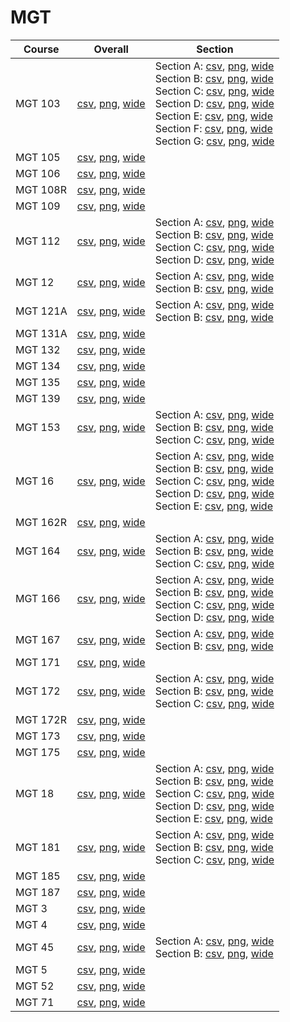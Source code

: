# MGT

| Course | Overall | Section |
| ------ | ------- | ------- |
| MGT 103 | [csv](https://github.com/UCSD-Historical-Enrollment-Data/2022Fall/blob/main/overall/MGT%20103.csv), [png](https://raw.githubusercontent.com/UCSD-Historical-Enrollment-Data/2022Fall/main/plot_overall/MGT%20103.png), [wide](https://raw.githubusercontent.com/UCSD-Historical-Enrollment-Data/2022Fall/main/plot_overall_wide/MGT%20103.png) | Section A: [csv](https://github.com/UCSD-Historical-Enrollment-Data/2022Fall/blob/main/section/MGT%20103_A.csv), [png](https://raw.githubusercontent.com/UCSD-Historical-Enrollment-Data/2022Fall/main/plot_section/MGT%20103_A.png), [wide](https://raw.githubusercontent.com/UCSD-Historical-Enrollment-Data/2022Fall/main/plot_section_wide/MGT%20103_A.png)<br>Section B: [csv](https://github.com/UCSD-Historical-Enrollment-Data/2022Fall/blob/main/section/MGT%20103_B.csv), [png](https://raw.githubusercontent.com/UCSD-Historical-Enrollment-Data/2022Fall/main/plot_section/MGT%20103_B.png), [wide](https://raw.githubusercontent.com/UCSD-Historical-Enrollment-Data/2022Fall/main/plot_section_wide/MGT%20103_B.png)<br>Section C: [csv](https://github.com/UCSD-Historical-Enrollment-Data/2022Fall/blob/main/section/MGT%20103_C.csv), [png](https://raw.githubusercontent.com/UCSD-Historical-Enrollment-Data/2022Fall/main/plot_section/MGT%20103_C.png), [wide](https://raw.githubusercontent.com/UCSD-Historical-Enrollment-Data/2022Fall/main/plot_section_wide/MGT%20103_C.png)<br>Section D: [csv](https://github.com/UCSD-Historical-Enrollment-Data/2022Fall/blob/main/section/MGT%20103_D.csv), [png](https://raw.githubusercontent.com/UCSD-Historical-Enrollment-Data/2022Fall/main/plot_section/MGT%20103_D.png), [wide](https://raw.githubusercontent.com/UCSD-Historical-Enrollment-Data/2022Fall/main/plot_section_wide/MGT%20103_D.png)<br>Section E: [csv](https://github.com/UCSD-Historical-Enrollment-Data/2022Fall/blob/main/section/MGT%20103_E.csv), [png](https://raw.githubusercontent.com/UCSD-Historical-Enrollment-Data/2022Fall/main/plot_section/MGT%20103_E.png), [wide](https://raw.githubusercontent.com/UCSD-Historical-Enrollment-Data/2022Fall/main/plot_section_wide/MGT%20103_E.png)<br>Section F: [csv](https://github.com/UCSD-Historical-Enrollment-Data/2022Fall/blob/main/section/MGT%20103_F.csv), [png](https://raw.githubusercontent.com/UCSD-Historical-Enrollment-Data/2022Fall/main/plot_section/MGT%20103_F.png), [wide](https://raw.githubusercontent.com/UCSD-Historical-Enrollment-Data/2022Fall/main/plot_section_wide/MGT%20103_F.png)<br>Section G: [csv](https://github.com/UCSD-Historical-Enrollment-Data/2022Fall/blob/main/section/MGT%20103_G.csv), [png](https://raw.githubusercontent.com/UCSD-Historical-Enrollment-Data/2022Fall/main/plot_section/MGT%20103_G.png), [wide](https://raw.githubusercontent.com/UCSD-Historical-Enrollment-Data/2022Fall/main/plot_section_wide/MGT%20103_G.png) |
| MGT 105 | [csv](https://github.com/UCSD-Historical-Enrollment-Data/2022Fall/blob/main/overall/MGT%20105.csv), [png](https://raw.githubusercontent.com/UCSD-Historical-Enrollment-Data/2022Fall/main/plot_overall/MGT%20105.png), [wide](https://raw.githubusercontent.com/UCSD-Historical-Enrollment-Data/2022Fall/main/plot_overall_wide/MGT%20105.png) |  |
| MGT 106 | [csv](https://github.com/UCSD-Historical-Enrollment-Data/2022Fall/blob/main/overall/MGT%20106.csv), [png](https://raw.githubusercontent.com/UCSD-Historical-Enrollment-Data/2022Fall/main/plot_overall/MGT%20106.png), [wide](https://raw.githubusercontent.com/UCSD-Historical-Enrollment-Data/2022Fall/main/plot_overall_wide/MGT%20106.png) |  |
| MGT 108R | [csv](https://github.com/UCSD-Historical-Enrollment-Data/2022Fall/blob/main/overall/MGT%20108R.csv), [png](https://raw.githubusercontent.com/UCSD-Historical-Enrollment-Data/2022Fall/main/plot_overall/MGT%20108R.png), [wide](https://raw.githubusercontent.com/UCSD-Historical-Enrollment-Data/2022Fall/main/plot_overall_wide/MGT%20108R.png) |  |
| MGT 109 | [csv](https://github.com/UCSD-Historical-Enrollment-Data/2022Fall/blob/main/overall/MGT%20109.csv), [png](https://raw.githubusercontent.com/UCSD-Historical-Enrollment-Data/2022Fall/main/plot_overall/MGT%20109.png), [wide](https://raw.githubusercontent.com/UCSD-Historical-Enrollment-Data/2022Fall/main/plot_overall_wide/MGT%20109.png) |  |
| MGT 112 | [csv](https://github.com/UCSD-Historical-Enrollment-Data/2022Fall/blob/main/overall/MGT%20112.csv), [png](https://raw.githubusercontent.com/UCSD-Historical-Enrollment-Data/2022Fall/main/plot_overall/MGT%20112.png), [wide](https://raw.githubusercontent.com/UCSD-Historical-Enrollment-Data/2022Fall/main/plot_overall_wide/MGT%20112.png) | Section A: [csv](https://github.com/UCSD-Historical-Enrollment-Data/2022Fall/blob/main/section/MGT%20112_A.csv), [png](https://raw.githubusercontent.com/UCSD-Historical-Enrollment-Data/2022Fall/main/plot_section/MGT%20112_A.png), [wide](https://raw.githubusercontent.com/UCSD-Historical-Enrollment-Data/2022Fall/main/plot_section_wide/MGT%20112_A.png)<br>Section B: [csv](https://github.com/UCSD-Historical-Enrollment-Data/2022Fall/blob/main/section/MGT%20112_B.csv), [png](https://raw.githubusercontent.com/UCSD-Historical-Enrollment-Data/2022Fall/main/plot_section/MGT%20112_B.png), [wide](https://raw.githubusercontent.com/UCSD-Historical-Enrollment-Data/2022Fall/main/plot_section_wide/MGT%20112_B.png)<br>Section C: [csv](https://github.com/UCSD-Historical-Enrollment-Data/2022Fall/blob/main/section/MGT%20112_C.csv), [png](https://raw.githubusercontent.com/UCSD-Historical-Enrollment-Data/2022Fall/main/plot_section/MGT%20112_C.png), [wide](https://raw.githubusercontent.com/UCSD-Historical-Enrollment-Data/2022Fall/main/plot_section_wide/MGT%20112_C.png)<br>Section D: [csv](https://github.com/UCSD-Historical-Enrollment-Data/2022Fall/blob/main/section/MGT%20112_D.csv), [png](https://raw.githubusercontent.com/UCSD-Historical-Enrollment-Data/2022Fall/main/plot_section/MGT%20112_D.png), [wide](https://raw.githubusercontent.com/UCSD-Historical-Enrollment-Data/2022Fall/main/plot_section_wide/MGT%20112_D.png) |
| MGT 12 | [csv](https://github.com/UCSD-Historical-Enrollment-Data/2022Fall/blob/main/overall/MGT%2012.csv), [png](https://raw.githubusercontent.com/UCSD-Historical-Enrollment-Data/2022Fall/main/plot_overall/MGT%2012.png), [wide](https://raw.githubusercontent.com/UCSD-Historical-Enrollment-Data/2022Fall/main/plot_overall_wide/MGT%2012.png) | Section A: [csv](https://github.com/UCSD-Historical-Enrollment-Data/2022Fall/blob/main/section/MGT%2012_A.csv), [png](https://raw.githubusercontent.com/UCSD-Historical-Enrollment-Data/2022Fall/main/plot_section/MGT%2012_A.png), [wide](https://raw.githubusercontent.com/UCSD-Historical-Enrollment-Data/2022Fall/main/plot_section_wide/MGT%2012_A.png)<br>Section B: [csv](https://github.com/UCSD-Historical-Enrollment-Data/2022Fall/blob/main/section/MGT%2012_B.csv), [png](https://raw.githubusercontent.com/UCSD-Historical-Enrollment-Data/2022Fall/main/plot_section/MGT%2012_B.png), [wide](https://raw.githubusercontent.com/UCSD-Historical-Enrollment-Data/2022Fall/main/plot_section_wide/MGT%2012_B.png) |
| MGT 121A | [csv](https://github.com/UCSD-Historical-Enrollment-Data/2022Fall/blob/main/overall/MGT%20121A.csv), [png](https://raw.githubusercontent.com/UCSD-Historical-Enrollment-Data/2022Fall/main/plot_overall/MGT%20121A.png), [wide](https://raw.githubusercontent.com/UCSD-Historical-Enrollment-Data/2022Fall/main/plot_overall_wide/MGT%20121A.png) | Section A: [csv](https://github.com/UCSD-Historical-Enrollment-Data/2022Fall/blob/main/section/MGT%20121A_A.csv), [png](https://raw.githubusercontent.com/UCSD-Historical-Enrollment-Data/2022Fall/main/plot_section/MGT%20121A_A.png), [wide](https://raw.githubusercontent.com/UCSD-Historical-Enrollment-Data/2022Fall/main/plot_section_wide/MGT%20121A_A.png)<br>Section B: [csv](https://github.com/UCSD-Historical-Enrollment-Data/2022Fall/blob/main/section/MGT%20121A_B.csv), [png](https://raw.githubusercontent.com/UCSD-Historical-Enrollment-Data/2022Fall/main/plot_section/MGT%20121A_B.png), [wide](https://raw.githubusercontent.com/UCSD-Historical-Enrollment-Data/2022Fall/main/plot_section_wide/MGT%20121A_B.png) |
| MGT 131A | [csv](https://github.com/UCSD-Historical-Enrollment-Data/2022Fall/blob/main/overall/MGT%20131A.csv), [png](https://raw.githubusercontent.com/UCSD-Historical-Enrollment-Data/2022Fall/main/plot_overall/MGT%20131A.png), [wide](https://raw.githubusercontent.com/UCSD-Historical-Enrollment-Data/2022Fall/main/plot_overall_wide/MGT%20131A.png) |  |
| MGT 132 | [csv](https://github.com/UCSD-Historical-Enrollment-Data/2022Fall/blob/main/overall/MGT%20132.csv), [png](https://raw.githubusercontent.com/UCSD-Historical-Enrollment-Data/2022Fall/main/plot_overall/MGT%20132.png), [wide](https://raw.githubusercontent.com/UCSD-Historical-Enrollment-Data/2022Fall/main/plot_overall_wide/MGT%20132.png) |  |
| MGT 134 | [csv](https://github.com/UCSD-Historical-Enrollment-Data/2022Fall/blob/main/overall/MGT%20134.csv), [png](https://raw.githubusercontent.com/UCSD-Historical-Enrollment-Data/2022Fall/main/plot_overall/MGT%20134.png), [wide](https://raw.githubusercontent.com/UCSD-Historical-Enrollment-Data/2022Fall/main/plot_overall_wide/MGT%20134.png) |  |
| MGT 135 | [csv](https://github.com/UCSD-Historical-Enrollment-Data/2022Fall/blob/main/overall/MGT%20135.csv), [png](https://raw.githubusercontent.com/UCSD-Historical-Enrollment-Data/2022Fall/main/plot_overall/MGT%20135.png), [wide](https://raw.githubusercontent.com/UCSD-Historical-Enrollment-Data/2022Fall/main/plot_overall_wide/MGT%20135.png) |  |
| MGT 139 | [csv](https://github.com/UCSD-Historical-Enrollment-Data/2022Fall/blob/main/overall/MGT%20139.csv), [png](https://raw.githubusercontent.com/UCSD-Historical-Enrollment-Data/2022Fall/main/plot_overall/MGT%20139.png), [wide](https://raw.githubusercontent.com/UCSD-Historical-Enrollment-Data/2022Fall/main/plot_overall_wide/MGT%20139.png) |  |
| MGT 153 | [csv](https://github.com/UCSD-Historical-Enrollment-Data/2022Fall/blob/main/overall/MGT%20153.csv), [png](https://raw.githubusercontent.com/UCSD-Historical-Enrollment-Data/2022Fall/main/plot_overall/MGT%20153.png), [wide](https://raw.githubusercontent.com/UCSD-Historical-Enrollment-Data/2022Fall/main/plot_overall_wide/MGT%20153.png) | Section A: [csv](https://github.com/UCSD-Historical-Enrollment-Data/2022Fall/blob/main/section/MGT%20153_A.csv), [png](https://raw.githubusercontent.com/UCSD-Historical-Enrollment-Data/2022Fall/main/plot_section/MGT%20153_A.png), [wide](https://raw.githubusercontent.com/UCSD-Historical-Enrollment-Data/2022Fall/main/plot_section_wide/MGT%20153_A.png)<br>Section B: [csv](https://github.com/UCSD-Historical-Enrollment-Data/2022Fall/blob/main/section/MGT%20153_B.csv), [png](https://raw.githubusercontent.com/UCSD-Historical-Enrollment-Data/2022Fall/main/plot_section/MGT%20153_B.png), [wide](https://raw.githubusercontent.com/UCSD-Historical-Enrollment-Data/2022Fall/main/plot_section_wide/MGT%20153_B.png)<br>Section C: [csv](https://github.com/UCSD-Historical-Enrollment-Data/2022Fall/blob/main/section/MGT%20153_C.csv), [png](https://raw.githubusercontent.com/UCSD-Historical-Enrollment-Data/2022Fall/main/plot_section/MGT%20153_C.png), [wide](https://raw.githubusercontent.com/UCSD-Historical-Enrollment-Data/2022Fall/main/plot_section_wide/MGT%20153_C.png) |
| MGT 16 | [csv](https://github.com/UCSD-Historical-Enrollment-Data/2022Fall/blob/main/overall/MGT%2016.csv), [png](https://raw.githubusercontent.com/UCSD-Historical-Enrollment-Data/2022Fall/main/plot_overall/MGT%2016.png), [wide](https://raw.githubusercontent.com/UCSD-Historical-Enrollment-Data/2022Fall/main/plot_overall_wide/MGT%2016.png) | Section A: [csv](https://github.com/UCSD-Historical-Enrollment-Data/2022Fall/blob/main/section/MGT%2016_A.csv), [png](https://raw.githubusercontent.com/UCSD-Historical-Enrollment-Data/2022Fall/main/plot_section/MGT%2016_A.png), [wide](https://raw.githubusercontent.com/UCSD-Historical-Enrollment-Data/2022Fall/main/plot_section_wide/MGT%2016_A.png)<br>Section B: [csv](https://github.com/UCSD-Historical-Enrollment-Data/2022Fall/blob/main/section/MGT%2016_B.csv), [png](https://raw.githubusercontent.com/UCSD-Historical-Enrollment-Data/2022Fall/main/plot_section/MGT%2016_B.png), [wide](https://raw.githubusercontent.com/UCSD-Historical-Enrollment-Data/2022Fall/main/plot_section_wide/MGT%2016_B.png)<br>Section C: [csv](https://github.com/UCSD-Historical-Enrollment-Data/2022Fall/blob/main/section/MGT%2016_C.csv), [png](https://raw.githubusercontent.com/UCSD-Historical-Enrollment-Data/2022Fall/main/plot_section/MGT%2016_C.png), [wide](https://raw.githubusercontent.com/UCSD-Historical-Enrollment-Data/2022Fall/main/plot_section_wide/MGT%2016_C.png)<br>Section D: [csv](https://github.com/UCSD-Historical-Enrollment-Data/2022Fall/blob/main/section/MGT%2016_D.csv), [png](https://raw.githubusercontent.com/UCSD-Historical-Enrollment-Data/2022Fall/main/plot_section/MGT%2016_D.png), [wide](https://raw.githubusercontent.com/UCSD-Historical-Enrollment-Data/2022Fall/main/plot_section_wide/MGT%2016_D.png)<br>Section E: [csv](https://github.com/UCSD-Historical-Enrollment-Data/2022Fall/blob/main/section/MGT%2016_E.csv), [png](https://raw.githubusercontent.com/UCSD-Historical-Enrollment-Data/2022Fall/main/plot_section/MGT%2016_E.png), [wide](https://raw.githubusercontent.com/UCSD-Historical-Enrollment-Data/2022Fall/main/plot_section_wide/MGT%2016_E.png) |
| MGT 162R | [csv](https://github.com/UCSD-Historical-Enrollment-Data/2022Fall/blob/main/overall/MGT%20162R.csv), [png](https://raw.githubusercontent.com/UCSD-Historical-Enrollment-Data/2022Fall/main/plot_overall/MGT%20162R.png), [wide](https://raw.githubusercontent.com/UCSD-Historical-Enrollment-Data/2022Fall/main/plot_overall_wide/MGT%20162R.png) |  |
| MGT 164 | [csv](https://github.com/UCSD-Historical-Enrollment-Data/2022Fall/blob/main/overall/MGT%20164.csv), [png](https://raw.githubusercontent.com/UCSD-Historical-Enrollment-Data/2022Fall/main/plot_overall/MGT%20164.png), [wide](https://raw.githubusercontent.com/UCSD-Historical-Enrollment-Data/2022Fall/main/plot_overall_wide/MGT%20164.png) | Section A: [csv](https://github.com/UCSD-Historical-Enrollment-Data/2022Fall/blob/main/section/MGT%20164_A.csv), [png](https://raw.githubusercontent.com/UCSD-Historical-Enrollment-Data/2022Fall/main/plot_section/MGT%20164_A.png), [wide](https://raw.githubusercontent.com/UCSD-Historical-Enrollment-Data/2022Fall/main/plot_section_wide/MGT%20164_A.png)<br>Section B: [csv](https://github.com/UCSD-Historical-Enrollment-Data/2022Fall/blob/main/section/MGT%20164_B.csv), [png](https://raw.githubusercontent.com/UCSD-Historical-Enrollment-Data/2022Fall/main/plot_section/MGT%20164_B.png), [wide](https://raw.githubusercontent.com/UCSD-Historical-Enrollment-Data/2022Fall/main/plot_section_wide/MGT%20164_B.png)<br>Section C: [csv](https://github.com/UCSD-Historical-Enrollment-Data/2022Fall/blob/main/section/MGT%20164_C.csv), [png](https://raw.githubusercontent.com/UCSD-Historical-Enrollment-Data/2022Fall/main/plot_section/MGT%20164_C.png), [wide](https://raw.githubusercontent.com/UCSD-Historical-Enrollment-Data/2022Fall/main/plot_section_wide/MGT%20164_C.png) |
| MGT 166 | [csv](https://github.com/UCSD-Historical-Enrollment-Data/2022Fall/blob/main/overall/MGT%20166.csv), [png](https://raw.githubusercontent.com/UCSD-Historical-Enrollment-Data/2022Fall/main/plot_overall/MGT%20166.png), [wide](https://raw.githubusercontent.com/UCSD-Historical-Enrollment-Data/2022Fall/main/plot_overall_wide/MGT%20166.png) | Section A: [csv](https://github.com/UCSD-Historical-Enrollment-Data/2022Fall/blob/main/section/MGT%20166_A.csv), [png](https://raw.githubusercontent.com/UCSD-Historical-Enrollment-Data/2022Fall/main/plot_section/MGT%20166_A.png), [wide](https://raw.githubusercontent.com/UCSD-Historical-Enrollment-Data/2022Fall/main/plot_section_wide/MGT%20166_A.png)<br>Section B: [csv](https://github.com/UCSD-Historical-Enrollment-Data/2022Fall/blob/main/section/MGT%20166_B.csv), [png](https://raw.githubusercontent.com/UCSD-Historical-Enrollment-Data/2022Fall/main/plot_section/MGT%20166_B.png), [wide](https://raw.githubusercontent.com/UCSD-Historical-Enrollment-Data/2022Fall/main/plot_section_wide/MGT%20166_B.png)<br>Section C: [csv](https://github.com/UCSD-Historical-Enrollment-Data/2022Fall/blob/main/section/MGT%20166_C.csv), [png](https://raw.githubusercontent.com/UCSD-Historical-Enrollment-Data/2022Fall/main/plot_section/MGT%20166_C.png), [wide](https://raw.githubusercontent.com/UCSD-Historical-Enrollment-Data/2022Fall/main/plot_section_wide/MGT%20166_C.png)<br>Section D: [csv](https://github.com/UCSD-Historical-Enrollment-Data/2022Fall/blob/main/section/MGT%20166_D.csv), [png](https://raw.githubusercontent.com/UCSD-Historical-Enrollment-Data/2022Fall/main/plot_section/MGT%20166_D.png), [wide](https://raw.githubusercontent.com/UCSD-Historical-Enrollment-Data/2022Fall/main/plot_section_wide/MGT%20166_D.png) |
| MGT 167 | [csv](https://github.com/UCSD-Historical-Enrollment-Data/2022Fall/blob/main/overall/MGT%20167.csv), [png](https://raw.githubusercontent.com/UCSD-Historical-Enrollment-Data/2022Fall/main/plot_overall/MGT%20167.png), [wide](https://raw.githubusercontent.com/UCSD-Historical-Enrollment-Data/2022Fall/main/plot_overall_wide/MGT%20167.png) | Section A: [csv](https://github.com/UCSD-Historical-Enrollment-Data/2022Fall/blob/main/section/MGT%20167_A.csv), [png](https://raw.githubusercontent.com/UCSD-Historical-Enrollment-Data/2022Fall/main/plot_section/MGT%20167_A.png), [wide](https://raw.githubusercontent.com/UCSD-Historical-Enrollment-Data/2022Fall/main/plot_section_wide/MGT%20167_A.png)<br>Section B: [csv](https://github.com/UCSD-Historical-Enrollment-Data/2022Fall/blob/main/section/MGT%20167_B.csv), [png](https://raw.githubusercontent.com/UCSD-Historical-Enrollment-Data/2022Fall/main/plot_section/MGT%20167_B.png), [wide](https://raw.githubusercontent.com/UCSD-Historical-Enrollment-Data/2022Fall/main/plot_section_wide/MGT%20167_B.png) |
| MGT 171 | [csv](https://github.com/UCSD-Historical-Enrollment-Data/2022Fall/blob/main/overall/MGT%20171.csv), [png](https://raw.githubusercontent.com/UCSD-Historical-Enrollment-Data/2022Fall/main/plot_overall/MGT%20171.png), [wide](https://raw.githubusercontent.com/UCSD-Historical-Enrollment-Data/2022Fall/main/plot_overall_wide/MGT%20171.png) |  |
| MGT 172 | [csv](https://github.com/UCSD-Historical-Enrollment-Data/2022Fall/blob/main/overall/MGT%20172.csv), [png](https://raw.githubusercontent.com/UCSD-Historical-Enrollment-Data/2022Fall/main/plot_overall/MGT%20172.png), [wide](https://raw.githubusercontent.com/UCSD-Historical-Enrollment-Data/2022Fall/main/plot_overall_wide/MGT%20172.png) | Section A: [csv](https://github.com/UCSD-Historical-Enrollment-Data/2022Fall/blob/main/section/MGT%20172_A.csv), [png](https://raw.githubusercontent.com/UCSD-Historical-Enrollment-Data/2022Fall/main/plot_section/MGT%20172_A.png), [wide](https://raw.githubusercontent.com/UCSD-Historical-Enrollment-Data/2022Fall/main/plot_section_wide/MGT%20172_A.png)<br>Section B: [csv](https://github.com/UCSD-Historical-Enrollment-Data/2022Fall/blob/main/section/MGT%20172_B.csv), [png](https://raw.githubusercontent.com/UCSD-Historical-Enrollment-Data/2022Fall/main/plot_section/MGT%20172_B.png), [wide](https://raw.githubusercontent.com/UCSD-Historical-Enrollment-Data/2022Fall/main/plot_section_wide/MGT%20172_B.png)<br>Section C: [csv](https://github.com/UCSD-Historical-Enrollment-Data/2022Fall/blob/main/section/MGT%20172_C.csv), [png](https://raw.githubusercontent.com/UCSD-Historical-Enrollment-Data/2022Fall/main/plot_section/MGT%20172_C.png), [wide](https://raw.githubusercontent.com/UCSD-Historical-Enrollment-Data/2022Fall/main/plot_section_wide/MGT%20172_C.png) |
| MGT 172R | [csv](https://github.com/UCSD-Historical-Enrollment-Data/2022Fall/blob/main/overall/MGT%20172R.csv), [png](https://raw.githubusercontent.com/UCSD-Historical-Enrollment-Data/2022Fall/main/plot_overall/MGT%20172R.png), [wide](https://raw.githubusercontent.com/UCSD-Historical-Enrollment-Data/2022Fall/main/plot_overall_wide/MGT%20172R.png) |  |
| MGT 173 | [csv](https://github.com/UCSD-Historical-Enrollment-Data/2022Fall/blob/main/overall/MGT%20173.csv), [png](https://raw.githubusercontent.com/UCSD-Historical-Enrollment-Data/2022Fall/main/plot_overall/MGT%20173.png), [wide](https://raw.githubusercontent.com/UCSD-Historical-Enrollment-Data/2022Fall/main/plot_overall_wide/MGT%20173.png) |  |
| MGT 175 | [csv](https://github.com/UCSD-Historical-Enrollment-Data/2022Fall/blob/main/overall/MGT%20175.csv), [png](https://raw.githubusercontent.com/UCSD-Historical-Enrollment-Data/2022Fall/main/plot_overall/MGT%20175.png), [wide](https://raw.githubusercontent.com/UCSD-Historical-Enrollment-Data/2022Fall/main/plot_overall_wide/MGT%20175.png) |  |
| MGT 18 | [csv](https://github.com/UCSD-Historical-Enrollment-Data/2022Fall/blob/main/overall/MGT%2018.csv), [png](https://raw.githubusercontent.com/UCSD-Historical-Enrollment-Data/2022Fall/main/plot_overall/MGT%2018.png), [wide](https://raw.githubusercontent.com/UCSD-Historical-Enrollment-Data/2022Fall/main/plot_overall_wide/MGT%2018.png) | Section A: [csv](https://github.com/UCSD-Historical-Enrollment-Data/2022Fall/blob/main/section/MGT%2018_A.csv), [png](https://raw.githubusercontent.com/UCSD-Historical-Enrollment-Data/2022Fall/main/plot_section/MGT%2018_A.png), [wide](https://raw.githubusercontent.com/UCSD-Historical-Enrollment-Data/2022Fall/main/plot_section_wide/MGT%2018_A.png)<br>Section B: [csv](https://github.com/UCSD-Historical-Enrollment-Data/2022Fall/blob/main/section/MGT%2018_B.csv), [png](https://raw.githubusercontent.com/UCSD-Historical-Enrollment-Data/2022Fall/main/plot_section/MGT%2018_B.png), [wide](https://raw.githubusercontent.com/UCSD-Historical-Enrollment-Data/2022Fall/main/plot_section_wide/MGT%2018_B.png)<br>Section C: [csv](https://github.com/UCSD-Historical-Enrollment-Data/2022Fall/blob/main/section/MGT%2018_C.csv), [png](https://raw.githubusercontent.com/UCSD-Historical-Enrollment-Data/2022Fall/main/plot_section/MGT%2018_C.png), [wide](https://raw.githubusercontent.com/UCSD-Historical-Enrollment-Data/2022Fall/main/plot_section_wide/MGT%2018_C.png)<br>Section D: [csv](https://github.com/UCSD-Historical-Enrollment-Data/2022Fall/blob/main/section/MGT%2018_D.csv), [png](https://raw.githubusercontent.com/UCSD-Historical-Enrollment-Data/2022Fall/main/plot_section/MGT%2018_D.png), [wide](https://raw.githubusercontent.com/UCSD-Historical-Enrollment-Data/2022Fall/main/plot_section_wide/MGT%2018_D.png)<br>Section E: [csv](https://github.com/UCSD-Historical-Enrollment-Data/2022Fall/blob/main/section/MGT%2018_E.csv), [png](https://raw.githubusercontent.com/UCSD-Historical-Enrollment-Data/2022Fall/main/plot_section/MGT%2018_E.png), [wide](https://raw.githubusercontent.com/UCSD-Historical-Enrollment-Data/2022Fall/main/plot_section_wide/MGT%2018_E.png) |
| MGT 181 | [csv](https://github.com/UCSD-Historical-Enrollment-Data/2022Fall/blob/main/overall/MGT%20181.csv), [png](https://raw.githubusercontent.com/UCSD-Historical-Enrollment-Data/2022Fall/main/plot_overall/MGT%20181.png), [wide](https://raw.githubusercontent.com/UCSD-Historical-Enrollment-Data/2022Fall/main/plot_overall_wide/MGT%20181.png) | Section A: [csv](https://github.com/UCSD-Historical-Enrollment-Data/2022Fall/blob/main/section/MGT%20181_A.csv), [png](https://raw.githubusercontent.com/UCSD-Historical-Enrollment-Data/2022Fall/main/plot_section/MGT%20181_A.png), [wide](https://raw.githubusercontent.com/UCSD-Historical-Enrollment-Data/2022Fall/main/plot_section_wide/MGT%20181_A.png)<br>Section B: [csv](https://github.com/UCSD-Historical-Enrollment-Data/2022Fall/blob/main/section/MGT%20181_B.csv), [png](https://raw.githubusercontent.com/UCSD-Historical-Enrollment-Data/2022Fall/main/plot_section/MGT%20181_B.png), [wide](https://raw.githubusercontent.com/UCSD-Historical-Enrollment-Data/2022Fall/main/plot_section_wide/MGT%20181_B.png)<br>Section C: [csv](https://github.com/UCSD-Historical-Enrollment-Data/2022Fall/blob/main/section/MGT%20181_C.csv), [png](https://raw.githubusercontent.com/UCSD-Historical-Enrollment-Data/2022Fall/main/plot_section/MGT%20181_C.png), [wide](https://raw.githubusercontent.com/UCSD-Historical-Enrollment-Data/2022Fall/main/plot_section_wide/MGT%20181_C.png) |
| MGT 185 | [csv](https://github.com/UCSD-Historical-Enrollment-Data/2022Fall/blob/main/overall/MGT%20185.csv), [png](https://raw.githubusercontent.com/UCSD-Historical-Enrollment-Data/2022Fall/main/plot_overall/MGT%20185.png), [wide](https://raw.githubusercontent.com/UCSD-Historical-Enrollment-Data/2022Fall/main/plot_overall_wide/MGT%20185.png) |  |
| MGT 187 | [csv](https://github.com/UCSD-Historical-Enrollment-Data/2022Fall/blob/main/overall/MGT%20187.csv), [png](https://raw.githubusercontent.com/UCSD-Historical-Enrollment-Data/2022Fall/main/plot_overall/MGT%20187.png), [wide](https://raw.githubusercontent.com/UCSD-Historical-Enrollment-Data/2022Fall/main/plot_overall_wide/MGT%20187.png) |  |
| MGT 3 | [csv](https://github.com/UCSD-Historical-Enrollment-Data/2022Fall/blob/main/overall/MGT%203.csv), [png](https://raw.githubusercontent.com/UCSD-Historical-Enrollment-Data/2022Fall/main/plot_overall/MGT%203.png), [wide](https://raw.githubusercontent.com/UCSD-Historical-Enrollment-Data/2022Fall/main/plot_overall_wide/MGT%203.png) |  |
| MGT 4 | [csv](https://github.com/UCSD-Historical-Enrollment-Data/2022Fall/blob/main/overall/MGT%204.csv), [png](https://raw.githubusercontent.com/UCSD-Historical-Enrollment-Data/2022Fall/main/plot_overall/MGT%204.png), [wide](https://raw.githubusercontent.com/UCSD-Historical-Enrollment-Data/2022Fall/main/plot_overall_wide/MGT%204.png) |  |
| MGT 45 | [csv](https://github.com/UCSD-Historical-Enrollment-Data/2022Fall/blob/main/overall/MGT%2045.csv), [png](https://raw.githubusercontent.com/UCSD-Historical-Enrollment-Data/2022Fall/main/plot_overall/MGT%2045.png), [wide](https://raw.githubusercontent.com/UCSD-Historical-Enrollment-Data/2022Fall/main/plot_overall_wide/MGT%2045.png) | Section A: [csv](https://github.com/UCSD-Historical-Enrollment-Data/2022Fall/blob/main/section/MGT%2045_A.csv), [png](https://raw.githubusercontent.com/UCSD-Historical-Enrollment-Data/2022Fall/main/plot_section/MGT%2045_A.png), [wide](https://raw.githubusercontent.com/UCSD-Historical-Enrollment-Data/2022Fall/main/plot_section_wide/MGT%2045_A.png)<br>Section B: [csv](https://github.com/UCSD-Historical-Enrollment-Data/2022Fall/blob/main/section/MGT%2045_B.csv), [png](https://raw.githubusercontent.com/UCSD-Historical-Enrollment-Data/2022Fall/main/plot_section/MGT%2045_B.png), [wide](https://raw.githubusercontent.com/UCSD-Historical-Enrollment-Data/2022Fall/main/plot_section_wide/MGT%2045_B.png) |
| MGT 5 | [csv](https://github.com/UCSD-Historical-Enrollment-Data/2022Fall/blob/main/overall/MGT%205.csv), [png](https://raw.githubusercontent.com/UCSD-Historical-Enrollment-Data/2022Fall/main/plot_overall/MGT%205.png), [wide](https://raw.githubusercontent.com/UCSD-Historical-Enrollment-Data/2022Fall/main/plot_overall_wide/MGT%205.png) |  |
| MGT 52 | [csv](https://github.com/UCSD-Historical-Enrollment-Data/2022Fall/blob/main/overall/MGT%2052.csv), [png](https://raw.githubusercontent.com/UCSD-Historical-Enrollment-Data/2022Fall/main/plot_overall/MGT%2052.png), [wide](https://raw.githubusercontent.com/UCSD-Historical-Enrollment-Data/2022Fall/main/plot_overall_wide/MGT%2052.png) |  |
| MGT 71 | [csv](https://github.com/UCSD-Historical-Enrollment-Data/2022Fall/blob/main/overall/MGT%2071.csv), [png](https://raw.githubusercontent.com/UCSD-Historical-Enrollment-Data/2022Fall/main/plot_overall/MGT%2071.png), [wide](https://raw.githubusercontent.com/UCSD-Historical-Enrollment-Data/2022Fall/main/plot_overall_wide/MGT%2071.png) |  |
